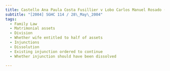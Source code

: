 ```yaml
---
title: Castello Ana Paula Costa Fusillier v Lobo Carlos Manuel Rosado (No 2)
subtitle: "[2004] SGHC 114 / 28\_May\_2004"
tags:
  - Family Law
  - Matrimonial assets
  - Division
  - Whether wife entitled to half of assets
  - Injunctions
  - Dissolution
  - Existing injunction ordered to continue
  - Whether injunction should have been dissolved

---
```


